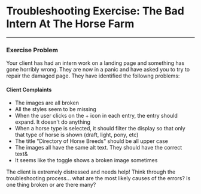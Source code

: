 # Troubleshooting Exercise: The Bad Intern At The Horse Farm


---


### Exercise Problem 

Your client has had an intern work on a landing page and something has gone horribly wrong.  They are now in a panic 
and have asked you to try to repair the damaged page.  They have identified the followng problems:

#### Client Complaints
* The images are all broken
* All the styles seem to be missing
* When the user clicks on the + icon in each entry, the entry should expand.  It doesn't do anything
* When a horse type is selected, it should filter the display so that only that type of horse is shown (draft, light, pony, etc)
* The title "Directory of Horse Breeds" should be all upper case
* The images all have the same alt text. They should have the correct text&
* It seems like the toggle shows a broken image sometimes

The client is extremely distressed and needs help! Think through the troubleshooting process... what are the most likely causes of the errors?  Is one thing broken or are there many?
